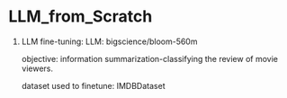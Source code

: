 # LLM_from_Scratch

1. LLM fine-tuning:
   LLM: bigscience/bloom-560m  
   
   objective: information summarization-classifying the review of movie viewers.  
   
   dataset used to finetune: IMDBDataset  
